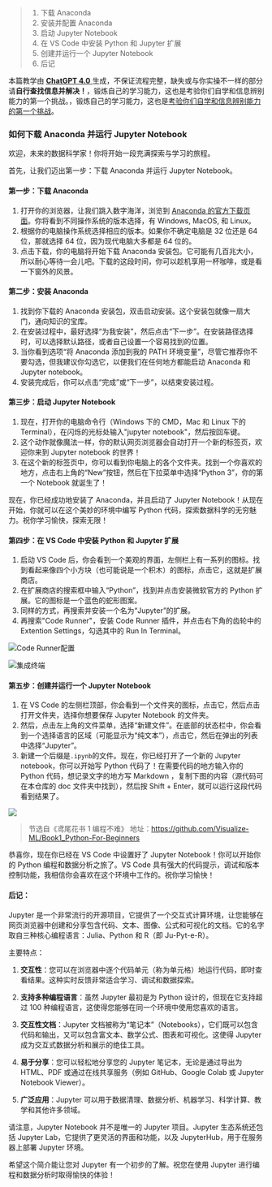 > 1.  下载 Anaconda
> 2.  安装并配置 Anaconda
> 3.  启动 Jupyter Notebook
> 4.  在 VS Code 中安装 Python 和 Jupyter 扩展
> 5.  创建并运行一个 Jupyter Notebook
> 6.  后记

本篇教学由 <u>**ChatGPT 4.0** </u>生成，不保证流程完整，缺失或与你实操不一样的部分请**自行查找信息并解决！**，锻炼自己的学习能力，这也是考验你们自学和信息辨别能力的第一个挑战。，锻炼自己的学习能力，这也是<u>考验你们自学和信息辨别能力的第一个挑战</u>。

### 如何下载 Anaconda 并运行 Jupyter Notebook

欢迎，未来的数据科学家！你将开始一段充满探索与学习的旅程。

首先，让我们迈出第一步：下载 Anaconda 并运行 Jupyter Notebook。

#### 第一步：下载 Anaconda

1. 打开你的浏览器，让我们跳入数字海洋，浏览到 [Anaconda 的官方下载页面](https://www.anaconda.com/products/distribution#download-section)。你将看到不同操作系统的版本选择，有 Windows, MacOS, 和 Linux。
2. 根据你的电脑操作系统选择相应的版本。如果你不确定电脑是 32 位还是 64 位，那就选择 64 位，因为现代电脑大多都是 64 位的。
3. 点击下载，你的电脑将开始下载 Anaconda 安装包。它可能有几百兆大小，所以耐心等待一会儿吧。下载的这段时间，你可以趁机享用一杯咖啡，或是看一下窗外的风景。

#### 第二步：安装 Anaconda

1. 找到你下载的 Anaconda 安装包，双击启动安装。这个安装包就像一扇大门，通向知识的宝库。
2. 在安装过程中，最好选择“为我安装”，然后点击“下一步”。在安装路径选择时，可以选择默认路径，或者自己设置一个容易找到的位置。
3. 当你看到选项“将 Anaconda 添加到我的 PATH 环境变量”，尽管它推荐你不要勾选，但我建议你勾选它，以便我们在任何地方都能启动 Anaconda 和 Jupyter notebook。
4. 安装完成后，你可以点击“完成”或“下一步”，以结束安装过程。

#### 第三步：启动 Jupyter Notebook

1. 现在，打开你的电脑命令行（Windows 下的 CMD，Mac 和 Linux 下的 Terminal），在闪烁的光标处输入"jupyter notebook"，然后按回车键。
2. 这个动作就像魔法一样，你的默认网页浏览器会自动打开一个新的标签页，欢迎你来到 Jupyter notebook 的世界！
3. 在这个新的标签页中，你可以看到你电脑上的各个文件夹。找到一个你喜欢的地方，点击右上角的“New”按钮，然后在下拉菜单中选择“Python 3”，你的第一个 Notebook 就诞生了！

现在，你已经成功地安装了 Anaconda，并且启动了 Jupyter Notebook！从现在开始，你就可以在这个美妙的环境中编写 Python 代码，探索数据科学的无穷魅力。祝你学习愉快，探索无限！

#### 第四步：在 VS Code 中安装 Python 和 Jupyter 扩展

1. 启动 VS Code 后，你会看到一个美观的界面，左侧栏上有一系列的图标。找到看起来像四个小方块（也可能说是一个积木）的图标，点击它，这就是扩展商店。
2. 在扩展商店的搜索框中输入“Python”，找到并点击安装微软官方的 Python 扩展。它的图标是一个蓝色的蛇形图案。
3. 同样的方式，再搜索并安装一个名为“Jupyter”的扩展。
4. 再搜索"Code Runner"，安装 Code Runner 插件，并点击右下角的齿轮中的 Extention Settings，勾选其中的 Run In Terminal。

![Code Runner配置](./images/Code%20Runner配置.png)

![集成终端](./images/集成终端.png)

#### 第五步：创建并运行一个 Jupyter Notebook

1. 在 VS Code 的左侧栏顶部，你会看到一个文件夹的图标，点击它，然后点击打开文件夹，选择你想要保存 Jupyter Notebook 的文件夹。
2. 然后，点击左上角的文件菜单，选择“新建文件”。在底部的状态栏中，你会看到一个选择语言的区域（可能显示为“纯文本”），点击它，然后在弹出的列表中选择“Jupyter”。
3. 新建一个后缀是`.ipynb`的文件。现在，你已经打开了一个新的 Jupyter notebook，你可以开始写 Python 代码了！在需要代码的地方输入你的 Python 代码，想记录文字的地方写 Markdown ，复制下图的内容（源代码可在本仓库的 doc 文件夹中找到），然后按 Shift + Enter，就可以运行这段代码看到结果了。

![](./images/ipynb.jpg)

> 节选自《鸢尾花书 1 编程不难》 地址：https://github.com/Visualize-ML/Book1_Python-For-Beginners

恭喜你，现在你已经在 VS Code 中设置好了 Jupyter Notebook！你可以开始你的 Python 编程和数据分析之旅了。VS Code 具有强大的代码提示，调试和版本控制功能，我相信你会喜欢在这个环境中工作的。祝你学习愉快！

#### 后记：

Jupyter 是一个非常流行的开源项目，它提供了一个交互式计算环境，让您能够在网页浏览器中创建和分享包含代码、文本、图像、公式和可视化的文档。它的名字取自三种核心编程语言：Julia、Python 和 R（即 Ju-Pyt-e-R）。

主要特点：

1. **交互性**：您可以在浏览器中逐个代码单元（称为单元格）地运行代码，即时查看结果。这种实时反馈非常适合学习、调试和数据探索。

2. **支持多种编程语言**：虽然 Jupyter 最初是为 Python 设计的，但现在它支持超过 100 种编程语言，这使得您能够在同一个环境中使用您喜欢的语言。

3. **交互性文档**：Jupyter 文档被称为“笔记本”（Notebooks），它们既可以包含代码和输出，又可以包含富文本、数学公式、图表和可视化。这使得 Jupyter 成为交互式数据分析和展示的绝佳工具。

4. **易于分享**：您可以轻松地分享您的 Jupyter 笔记本，无论是通过导出为 HTML、PDF 或通过在线共享服务（例如 GitHub、Google Colab 或 Jupyter Notebook Viewer）。

5. **广泛应用**：Jupyter 可以用于数据清理、数据分析、机器学习、科学计算、教学和其他许多领域。

请注意，Jupyter Notebook 并不是唯一的 Jupyter 项目。Jupyter 生态系统还包括 Jupyter Lab，它提供了更灵活的界面和功能，以及 JupyterHub，用于在服务器上部署 Jupyter 环境。

希望这个简介能让您对 Jupyter 有一个初步的了解。祝您在使用 Jupyter 进行编程和数据分析时取得愉快的体验！
